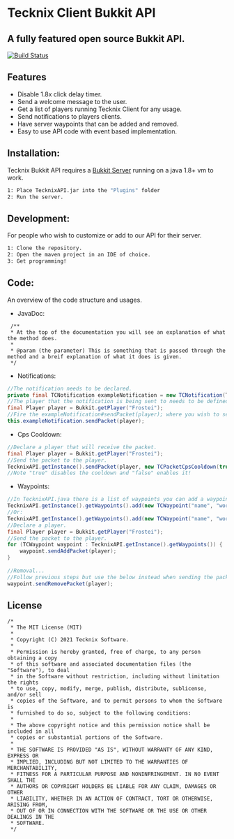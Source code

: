 # Tecknix Client Bukkit API
## A fully featured open source Bukkit API.

[![Build Status](https://travis-ci.org/joemccann/dillinger.svg?branch=master)](https://travis-ci.org/joemccann/dillinger)

## Features

- Disable 1.8x click delay timer.
- Send a welcome message to the user.
- Get a list of players running Tecknix Client for any usage.
- Send notifications to players clients.
- Have server waypoints that can be added and removed.
- Easy to use API code with event based implementation.

## Installation:

Tecknix Bukkit API requires a [Bukkit Server](https://getbukkit.org/) running on a java 1.8+ vm to work.

```sh
1: Place TecknixAPI.jar into the "Plugins" folder
2: Run the server.
```

## Development:

For people who wish to customize or add to our API for their server.
```sh
1: Clone the repository.
2: Open the maven project in an IDE of choice.
3: Get programming!
```

## Code:

An overview of the code structure and usages.

- JavaDoc:
```
 /**
 * At the top of the documentation you will see an explanation of what the method does.
 *
 * @param (the parameter) This is something that is passed through the method and a breif explanation of what it does is given.
 */
```

- Notifications:
```java
//The notification needs to be declared.
private final TCNotification exampleNotification = new TCNotification(TCNotification.Type.INFO, "This is a notification!", 5);
//The player that the notification is being sent to needs to be defined.
final Player player = Bukkit.getPlayer("Frostei");
//Fire the exampleNotification#sendPacket(player); where you wish to send them the notification.
this.exampleNotification.sendPacket(player);
```

- Cps Cooldown:
```java
//Declare a player that will receive the packet.
final Player player = Bukkit.getPlayer("Frostei");
//Send the packet to the player.
TecknixAPI.getInstance().sendPacket(player, new TCPacketCpsCooldown(true);
//Note "true" disables the cooldown and "false" enables it!
```

- Waypoints:
```java
//In TecknixAPI.java there is a list of waypoints you can add a waypoint to this list with:
TecknixAPI.getInstance().getWaypoints().add(new TCWaypoint("name", "world", "server", x, y, z, red, green, blue);
//Or:
TecknixAPI.getInstance().getWaypoints().add(new TCWaypoint("name", "world", "server", x, y, z, integerColor);
//Declare a player.
final Player player = Bukkit.getPlayer("Frostei");   
//Send the packet to the player.
for (TCWaypoint waypoint : TecknixAPI.getInstance().getWaypoints()) {
    waypoint.sendAddPacket(player);
}
   
//Removal...
//Follow previous steps but use the below instead when sending the packet:
waypoint.sendRemovePacket(player);
```
## License

```
/*
 * The MIT License (MIT)
 *
 * Copyright (C) 2021 Tecknix Software.
 *
 * Permission is hereby granted, free of charge, to any person obtaining a copy
 * of this software and associated documentation files (the "Software"), to deal
 * in the Software without restriction, including without limitation the rights
 * to use, copy, modify, merge, publish, distribute, sublicense, and/or sell
 * copies of the Software, and to permit persons to whom the Software is
 * furnished to do so, subject to the following conditions:
 *
 * The above copyright notice and this permission notice shall be included in all
 * copies or substantial portions of the Software.
 *
 * THE SOFTWARE IS PROVIDED "AS IS", WITHOUT WARRANTY OF ANY KIND, EXPRESS OR
 * IMPLIED, INCLUDING BUT NOT LIMITED TO THE WARRANTIES OF MERCHANTABILITY,
 * FITNESS FOR A PARTICULAR PURPOSE AND NONINFRINGEMENT. IN NO EVENT SHALL THE
 * AUTHORS OR COPYRIGHT HOLDERS BE LIABLE FOR ANY CLAIM, DAMAGES OR OTHER
 * LIABILITY, WHETHER IN AN ACTION OF CONTRACT, TORT OR OTHERWISE, ARISING FROM,
 * OUT OF OR IN CONNECTION WITH THE SOFTWARE OR THE USE OR OTHER DEALINGS IN THE
 * SOFTWARE.
 */
```

